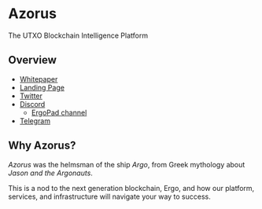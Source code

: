 # Azorus

The UTXO Blockchain Intelligence Platform

## Overview

* [Whitepaper](https://github.com/gsblabsio/azorus/blob/main/WHITEPAPER.md)
* [Landing Page](https://www.azorus.xyz/)
* [Twitter](https://twitter.com/azorus_xyz)
* [Discord](https://discord.gg/VXPSCBtN6S)
	+ [ErgoPad channel](https://discord.gg/MdQMWGgcPP)
* [Telegram](https://t.me/+W0Cnh7E3H045NzNh)


## Why Azorus?

*Azorus* was the helmsman of the ship *Argo*, from Greek mythology about *Jason and the Argonauts*.

This is a nod to the next generation blockchain, Ergo, and how our platform, services, and infrastructure will navigate your way to success. 





